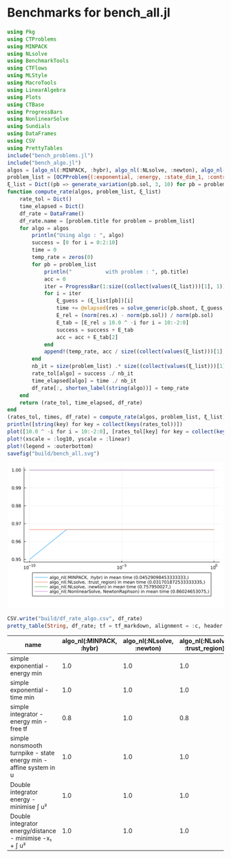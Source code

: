 # Benchmarks for bench_all.jl

```julia
using Pkg
using CTProblems
using MINPACK
using NLsolve
using BenchmarkTools
using CTFlows
using MLStyle
using MacroTools
using LinearAlgebra
using Plots
using CTBase
using ProgressBars
using NonlinearSolve
using Sundials
using DataFrames
using CSV
using PrettyTables
include("bench_problems.jl")
include("bench_algo.jl")
algos = [algo_nl(:MINPACK, :hybr), algo_nl(:NLsolve, :newton), algo_nl(:NLsolve, :trust_region), algo_nl(:NonlinearSolve, NewtonRaphson())]
problem_list = [OCPProblem{(:exponential, :energy, :state_dim_1, :control_dim_1, :lagrange)}(); OCPProblem{(:exponential, :time, :state_dim_1, :control_dim_1, :lagrange)}(); OCPProblem{(:integrator, :energy, :free_final_time, :state_dim_1, :control_dim_1, :lagrange)}(); OCPProblem{(:turnpike, :integrator, :state_energy, :state_dim_1, :control_dim_1, :lagrange, :control_constraint, :singular_arc)}(); OCPProblem{(:integrator, :energy, :state_dim_2, :control_dim_1, :lagrange, :noconstraints)}(); OCPProblem{(:integrator, :energy, :distance, :state_dim_2, :control_dim_1, :bolza)}()]
ξ_list = Dict((pb => generate_variation(pb.sol, 3, 10) for pb = problem_list))
function compute_rate(algos, problem_list, ξ_list)
    rate_tol = Dict()
    time_elapsed = Dict()
    df_rate = DataFrame()
    df_rate.name = [problem.title for problem = problem_list]
    for algo = algos
        println("Using algo : ", algo)
        success = [0 for i = 0:2:10]
        time = 0
        temp_rate = zeros(0)
        for pb = problem_list
            println("           with problem : ", pb.title)
            acc = 0
            iter = ProgressBar(1:size((collect(values(ξ_list)))[1], 1))
            for i = iter
                ξ_guess = (ξ_list[pb])[i]
                time += @elapsed(res = solve_generic(pb.shoot, ξ_guess, algo.package, algo.name))
                E_rel = (norm(res.x) - norm(pb.sol)) / norm(pb.sol)
                E_tab = [E_rel ≤ 10.0 ^ -i for i = 10:-2:0]
                success = success + E_tab
                acc = acc + E_tab[2]
            end
            append!(temp_rate, acc / size((collect(values(ξ_list)))[1], 1))
        end
        nb_it = size(problem_list) .* size((collect(values(ξ_list)))[1], 1)
        rate_tol[algo] = success ./ nb_it
        time_elapsed[algo] = time ./ nb_it
        df_rate[:, shorten_label(string(algo))] = temp_rate
    end
    return (rate_tol, time_elapsed, df_rate)
end
(rates_tol, times, df_rate) = compute_rate(algos, problem_list, ξ_list)
println([string(key) for key = collect(keys(rates_tol))])
plot([10.0 ^ -i for i = 10:-2:0], [rates_tol[key] for key = collect(keys(rates_tol))], label = reshape([shorten_label(string(key)) * " in mean time " * string(times[key]) for key = collect(keys(rates_tol))], 1, size(algos, 1)))
plot!(xscale = :log10, yscale = :linear)
plot!(legend = :outerbottom)
savefig("build/bench_all.svg")
```
 ![fig](bench_all.svg) 
 ```julia 
CSV.write("build/df_rate_algo.csv", df_rate)
pretty_table(String, df_rate; tf = tf_markdown, alignment = :c, header = ["name"; [shorten_label(string(algo)) for algo = algos]])
```

|                               name                                | algo_nl(:MINPACK, :hybr) | algo_nl(:NLsolve, :newton) | algo_nl(:NLsolve, :trust_region) | algo_nl(:NonlinearSolve, NewtonRaphson) |
|-------------------------------------------------------------------|--------------------------|----------------------------|----------------------------------|-----------------------------------------|
|                  simple exponential - energy min                  |           1.0            |            1.0             |               1.0                |                   1.0                   |
|                   simple exponential - time min                   |           1.0            |            1.0             |               1.0                |                   1.0                   |
|             simple integrator - energy min - free tf              |           0.8            |            1.0             |               0.8                |                   1.0                   |
| simple nonsmooth turnpike - state energy min - affine system in u |           1.0            |            1.0             |               1.0                |                   1.0                   |
|             Double integrator energy - minimise ∫ u²              |           1.0            |            1.0             |               1.0                |                   1.0                   |
|      Double integrator energy/distance - minimise -x₁ + ∫ u²      |           1.0            |            1.0             |               1.0                |                   1.0                   |


